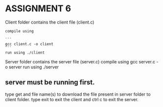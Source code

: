 # ASSIGNMENT 6
Client folder contains the client file (client.c)

	compile using 
	
	```
	gcc client.c -o client
	```
	run using ./client
	
	
Server folder contains the server file (server.c)
	compile using gcc server.c -o server
	run using ./server
	
## server must be running first.
type get and file name(s) to download the file present in server folder to client folder.
type exit to exit the client and ctrl c to exit the server.
